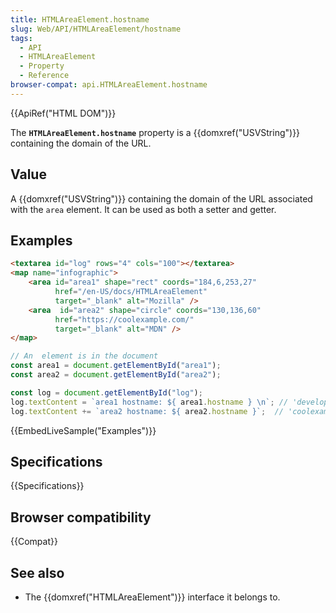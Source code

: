 ```yaml
---
title: HTMLAreaElement.hostname
slug: Web/API/HTMLAreaElement/hostname
tags:
  - API
  - HTMLAreaElement
  - Property
  - Reference
browser-compat: api.HTMLAreaElement.hostname
---
```

{{ApiRef("HTML DOM")}}

The **`HTMLAreaElement.hostname`** property is a {{domxref("USVString")}} containing the domain of the URL.

## Value

A {{domxref("USVString")}} containing the domain of the URL associated with the `area` element.
It can be used as both a setter and getter.


## Examples

```html
<textarea id="log" rows="4" cols="100"></textarea>
<map name="infographic">
    <area id="area1" shape="rect" coords="184,6,253,27"
          href="/en-US/docs/HTMLAreaElement"
          target="_blank" alt="Mozilla" />
    <area  id="area2" shape="circle" coords="130,136,60"
          href="https://coolexample.com/"
          target="_blank" alt="MDN" />
</map>
```

```js
// An  element is in the document
const area1 = document.getElementById("area1");
const area2 = document.getElementById("area2");

const log = document.getElementById("log");
log.textContent = `area1 hostname: ${ area1.hostname } \n`; // 'developer.mozilla.org'
log.textContent += `area2 hostname: ${ area2.hostname }`;  // 'coolexample.com'
```

{{EmbedLiveSample("Examples")}}

## Specifications

{{Specifications}}

## Browser compatibility

{{Compat}}

## See also

- The {{domxref("HTMLAreaElement")}} interface it belongs to.
